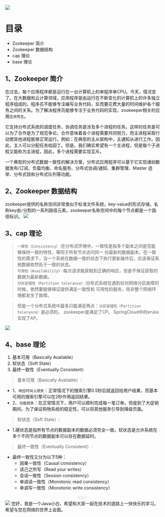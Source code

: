 ![](https://cdn.jsdelivr.net/gh/tsing-dong/drawing.bed/java/senior/distriuted/zookeeper/basic/zookeeper-%E5%9F%BA%E7%A1%80%E7%AF%87-%E4%BB%8B%E7%BB%8D.png)

# 目录
- Zookeeper 简介
- Zookeeper 数据结构
- cap 理论 
- base 理论

## 1、Zookeeper 简介
在过去，每个应用程序都是运行在一台计算机上的单程序单CPU。今天，情况变了。在大数据和云计算领域，应用程序是由运行在不断变化的计算机上的许多独立程序组成的。程序员不能够专注编写业务代码，反而要花费大量的时间维护各个服务之间的关系。为了解决程序员能够专注于业务代码的实现，zookeeper相关的应用`应世而生`。  

它支持分布式系统的调度任务，协调任务是涉及多个进程的任务。这样的任务是可以为了合作是为了规范争论。合作意味着各个进程需要共同努力，而主进程采取行动使其他进程能够正常运行。例如：在典型的主从架构中，主通知从进行工作。因此，主人可以分配任务给园丁。但是，我们确实希望有一个主进程，但是每个子进程又能称为主进程，因此，多个进程需要实现互斥。

一个典型的分布式数据一致性的解决方案，分布式应用程序可以基于它实现诸如数据发布/订阅、负载均衡、命名服务、分布式协调/通知、集群管理、Master 选举、分布式锁和分布式队列等功能。

## 2、Zookeeper 数据结构
zookeeper提供的名称空间非常类似于标准文件系统，key-value的形式存储。名称key由`/`分割的一系列路径元素，zookeeper名称空间中的每个节点都是一个路径标识。
![](https://cdn.jsdelivr.net/gh/tsing-dong/drawing.bed/java/senior/distriuted/zookeeper/basic/java-senior-distriuted-zookeeper-%E5%9F%BA%E7%A1%80%E7%AF%87-%E4%BB%8B%E7%BB%8D-node.png)

## 3、cap 理论
> `一致性（Consistency）`:在分布式环境中，一致性是指多个副本之间是否能够保持一致的特性，等同于所有节点访问同一 份最新的数据副本。在一致性的需求下，当一个系统在数据一致的状态下执行更新操作后，应该保证系统数据依然处于一致的状态。  
> `可用性（Availability）`:每次请求能获取到正确的响应，但是不保证获取的数据为最新数据。  
> `分区容错性（Partition tolerance）`:分布式系统在遇到任何网络分区故障的时候，依然要能够保证提供满足一致性和 可用性的服务，除非整个网络环境都发生了故障。  

> 但是一个分布式系统中最多只能满足两点：`分区容错性（Partition tolerance）`是必须的。
> zookeeper是满足了CP。
> SpringCloud中的eruka实现了AP。

![](https://cdn.jsdelivr.net/gh/tsing-dong/drawing.bed/java/senior/distriuted/zookeeper/basic/java-senior-distriuted-zookeeper-%E5%9F%BA%E7%A1%80%E7%AF%87-%E4%BB%8B%E7%BB%8D-cap.png)

## 4、base 理论
1. 基本可用（Basically Available）
2. 软状态（Soft State）
3. 最终一致性（Eventually Consistent）

> 基本可用（Basically Available）:
- 1、`响应时间上损失`：正常情况下的搜索引擎0.5秒后就返回给用户结果，而基本可用的搜索引擎可以在2秒作用返回结果。  
- 2、`功能损失`：在正常情况下，用户可以顺利完成每一笔订单。但是到了大促销期间，为了保证购物系统的稳定性，可以将其他服务引导到降级页面。

> 软状态（Soft State）:
- 1.硬状态是指所有节点的数据副本的数据必须完全一致。软状态是允许系统在多个不同节点的数据副本可以存在数据延时。

> 最终一致性（Eventually Consistent）:
- 最终一致性又分为以下5种：  
  - 因果一致性（Causal consistency）   
  - 读己之所写（Read your writes）   
  - 会话一致性（Session consistency）  
  - 单调读一致性（Monotonic read consistency）  
  - 单调写一致性（Monotonic write consistency） 
  
  
<span style="display:block;text-align:center;color:#DCDCDC;">-END-</span>
![](https://cdn.jsdelivr.net/gh/tsing-dong/drawing.bed/personal/%E5%BE%AE%E4%BF%A1%E5%85%AC%E4%BC%97%E5%8F%B7.png)
您好，我是一个Java小白，希望和大家一起在技术的道路上一快快乐的学习。希望与您在网络的世界上会面。

